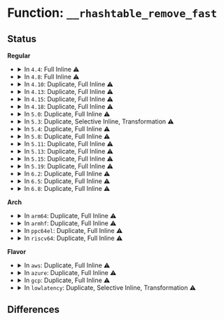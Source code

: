 # Function: <code>__rhashtable_remove_fast</code>

## Status
<b>Regular</b>
<ul>
<li>
<details>
<summary>In <code>4.4</code>: Full Inline ⚠️</summary>

**Collision:** Unique Static

**Inline:** Full

**Transformation:** False

**Instances:**

```
In net/netlink/af_netlink.c (ffffffff8174de2a)
Location: include/linux/rhashtable.h:745
Inline: True
Inline callers:
  - net/netlink/af_netlink.c:netlink_release
```
</details>
</li>
<li>
<details>
<summary>In <code>4.8</code>: Full Inline ⚠️</summary>

**Collision:** Unique Static

**Inline:** Full

**Transformation:** False

**Instances:**

```
In net/netlink/af_netlink.c (ffffffff817b9fdd)
Location: include/linux/rhashtable.h:746
Inline: True
Inline callers:
  - net/netlink/af_netlink.c:netlink_release
```
</details>
</li>
<li>
<details>
<summary>In <code>4.10</code>: Duplicate, Full Inline ⚠️</summary>

**Collision:** Static Duplication

**Inline:** Full

**Transformation:** False

**Instances:**

```
In net/netlink/af_netlink.c (ffffffff817e995d)
Location: include/linux/rhashtable.h:1017
Inline: True
Inline callers:
  - net/netlink/af_netlink.c:netlink_remove
```
```
In net/ipv6/seg6_hmac.c (ffffffff818a50fd)
Location: include/linux/rhashtable.h:1017
Inline: True
Inline callers:
  - net/ipv6/seg6_hmac.c:seg6_hmac_info_del
```
</details>
</li>
<li>
<details>
<summary>In <code>4.13</code>: Duplicate, Full Inline ⚠️</summary>

**Collision:** Static Duplication

**Inline:** Full

**Transformation:** False

**Instances:**

```
In net/netlink/af_netlink.c (ffffffff81809647)
Location: include/linux/rhashtable.h:1083
Inline: True
Inline callers:
  - net/netlink/af_netlink.c:netlink_release
```
```
In net/ipv4/ipmr.c (ffffffff8186b21c)
Location: include/linux/rhashtable.h:1083
Inline: True
Inline callers:
  - net/ipv4/ipmr.c:mroute_clean_tables
```
```
In net/ipv6/seg6_hmac.c (ffffffff818cbb5f)
Location: include/linux/rhashtable.h:1083
Inline: True
Inline callers:
  - net/ipv6/seg6_hmac.c:seg6_hmac_info_del
```
</details>
</li>
<li>
<details>
<summary>In <code>4.15</code>: Duplicate, Full Inline ⚠️</summary>

**Collision:** Static Duplication

**Inline:** Full

**Transformation:** False

**Instances:**

```
In ipc/util.c (ffffffff813a6f2d)
Location: include/linux/rhashtable.h:1085
Inline: True
```
```
In net/sched/act_api.c (ffffffff818828b1)
Location: include/linux/rhashtable.h:1085
Inline: True
```
```
In net/netlink/af_netlink.c (ffffffff81888598)
Location: include/linux/rhashtable.h:1085
Inline: True
Inline callers:
  - net/netlink/af_netlink.c:netlink_release
```
```
In net/ipv4/ipmr.c (ffffffff818eb9ca)
Location: include/linux/rhashtable.h:1085
Inline: True
Inline callers:
  - net/ipv4/ipmr.c:mroute_clean_tables
```
```
In net/ipv6/seg6_hmac.c (ffffffff819508ff)
Location: include/linux/rhashtable.h:1085
Inline: True
Inline callers:
  - net/ipv6/seg6_hmac.c:seg6_hmac_info_del
```
</details>
</li>
<li>
<details>
<summary>In <code>4.18</code>: Duplicate, Full Inline ⚠️</summary>

**Collision:** Static Duplication

**Inline:** Full

**Transformation:** False

**Instances:**

```
In ipc/util.c (ffffffff813d6772)
Location: include/linux/rhashtable.h:1096
Inline: True
Inline callers:
  - ipc/util.c:ipc_set_key_private
  - ipc/util.c:ipc_rmid
```
```
In net/core/xdp.c (ffffffff818bad35)
Location: include/linux/rhashtable.h:1096
Inline: True
Inline callers:
  - net/core/xdp.c:xdp_rxq_info_unreg
```
```
In net/sched/act_api.c (ffffffff818d620b)
Location: include/linux/rhashtable.h:1096
Inline: True
```
```
In net/netlink/af_netlink.c (ffffffff818dbfba)
Location: include/linux/rhashtable.h:1096
Inline: True
Inline callers:
  - net/netlink/af_netlink.c:netlink_release
```
```
In net/ipv4/inet_fragment.c (ffffffff81939122)
Location: include/linux/rhashtable.h:1096
Inline: True
Inline callers:
  - net/ipv4/inet_fragment.c:inet_frag_kill
```
```
In net/ipv4/ipmr.c (ffffffff81942198)
Location: include/linux/rhashtable.h:1096
Inline: True
Inline callers:
  - net/ipv4/ipmr.c:mroute_clean_tables
```
```
In net/ipv6/ip6mr.c (ffffffff8199e8eb)
Location: include/linux/rhashtable.h:1096
Inline: True
Inline callers:
  - net/ipv6/ip6mr.c:mroute_clean_tables
```
```
In net/ipv6/seg6_hmac.c (ffffffff819a9e02)
Location: include/linux/rhashtable.h:1096
Inline: True
Inline callers:
  - net/ipv6/seg6_hmac.c:seg6_hmac_info_del
```
</details>
</li>
<li>
<details>
<summary>In <code>5.0</code>: Duplicate, Full Inline ⚠️</summary>

**Collision:** Static Duplication

**Inline:** Full

**Transformation:** False

**Instances:**

```
In kernel/bpf/offload.c (ffffffff811df403)
Location: include/linux/rhashtable.h:964
Inline: True
Inline callers:
  - kernel/bpf/offload.c:bpf_offload_dev_netdev_unregister
```
```
In ipc/util.c (ffffffff813f0e02)
Location: include/linux/rhashtable.h:964
Inline: True
Inline callers:
  - ipc/util.c:ipc_set_key_private
  - ipc/util.c:ipc_rmid
```
```
In net/core/xdp.c (ffffffff818e1dd2)
Location: include/linux/rhashtable.h:964
Inline: True
Inline callers:
  - net/core/xdp.c:xdp_rxq_info_unreg_mem_model
```
```
In net/sched/cls_api.c (ffffffff81901535)
Location: include/linux/rhashtable.h:964
Inline: True
```
```
In net/netlink/af_netlink.c (ffffffff8190898a)
Location: include/linux/rhashtable.h:964
Inline: True
Inline callers:
  - net/netlink/af_netlink.c:netlink_release
```
```
In net/ipv4/inet_fragment.c (ffffffff81968cf2)
Location: include/linux/rhashtable.h:964
Inline: True
Inline callers:
  - net/ipv4/inet_fragment.c:inet_frag_kill
```
```
In net/ipv4/ipmr.c (ffffffff81971f98)
Location: include/linux/rhashtable.h:964
Inline: True
Inline callers:
  - net/ipv4/ipmr.c:mroute_clean_tables
```
```
In net/xfrm/xfrm_policy.c (ffffffff8197fbde)
Location: include/linux/rhashtable.h:964
Inline: True
Inline callers:
  - net/xfrm/xfrm_policy.c:__xfrm_policy_inexact_prune_bin
```
```
In net/ipv6/ip6mr.c (ffffffff819d528d)
Location: include/linux/rhashtable.h:964
Inline: True
Inline callers:
  - net/ipv6/ip6mr.c:mroute_clean_tables
```
```
In net/ipv6/seg6_hmac.c (ffffffff819e092d)
Location: include/linux/rhashtable.h:964
Inline: True
Inline callers:
  - net/ipv6/seg6_hmac.c:seg6_hmac_info_del
```
</details>
</li>
<li>
<details>
<summary>In <code>5.3</code>: Duplicate, Selective Inline, Transformation ⚠️</summary>

**Collision:** Static Duplication

**Inline:** Selective

**Transformation:** True

**Instances:**

```
In kernel/bpf/offload.c (ffffffff811f4de0)
Location: include/linux/rhashtable.h:1074
Inline: True
Inline callers:
  - kernel/bpf/offload.c:bpf_offload_dev_netdev_unregister
```
```
In ipc/util.c (ffffffff8141cb68)
Location: include/linux/rhashtable.h:1074
Inline: True
```
```
In net/core/xdp.c (ffffffff81930730)
Location: include/linux/rhashtable.h:1074
Inline: True
Direct callers:
  - net/core/xdp.c:__mem_id_disconnect
```
```
In net/sched/cls_api.c (ffffffff819625c5)
Location: include/linux/rhashtable.h:1074
Inline: True
```
```
In net/netlink/af_netlink.c (ffffffff81969c54)
Location: include/linux/rhashtable.h:1074
Inline: True
Inline callers:
  - net/netlink/af_netlink.c:netlink_remove
```
```
In net/ipv4/inet_fragment.c (ffffffff819cf78f)
Location: include/linux/rhashtable.h:1074
Inline: True
Inline callers:
  - net/ipv4/inet_fragment.c:inet_frag_kill
```
```
In net/ipv4/ipmr.c (ffffffff819db8d3)
Location: include/linux/rhashtable.h:1074
Inline: True
Inline callers:
  - net/ipv4/ipmr.c:mroute_clean_tables
```
```
In net/xfrm/xfrm_policy.c (ffffffff819e98a5)
Location: include/linux/rhashtable.h:1074
Inline: True
Inline callers:
  - net/xfrm/xfrm_policy.c:__xfrm_policy_inexact_prune_bin
```
```
In net/ipv6/ip6mr.c (ffffffff81a440ae)
Location: include/linux/rhashtable.h:1074
Inline: True
Inline callers:
  - net/ipv6/ip6mr.c:mroute_clean_tables
  - net/ipv6/ip6mr.c:ip6mr_mfc_delete
```
```
In net/ipv6/seg6_hmac.c (ffffffff81a4f57a)
Location: include/linux/rhashtable.h:1074
Inline: True
Inline callers:
  - net/ipv6/seg6_hmac.c:seg6_hmac_info_del
```
**Symbols:**

```
ffffffff81930730-ffffffff819308f6: __rhashtable_remove_fast.constprop.0 (STB_LOCAL)
```
</details>
</li>
<li>
<details>
<summary>In <code>5.4</code>: Duplicate, Full Inline ⚠️</summary>

**Collision:** Static Duplication

**Inline:** Full

**Transformation:** False

**Instances:**

```
In kernel/bpf/offload.c (ffffffff81201df0)
Location: include/linux/rhashtable.h:1074
Inline: True
Inline callers:
  - kernel/bpf/offload.c:bpf_offload_dev_netdev_unregister
```
```
In ipc/util.c (ffffffff814369b8)
Location: include/linux/rhashtable.h:1074
Inline: True
```
```
In net/core/xdp.c (ffffffff81962c55)
Location: include/linux/rhashtable.h:1074
Inline: True
Inline callers:
  - net/core/xdp.c:mem_id_disconnect
  - net/core/xdp.c:mem_xa_remove
```
```
In net/core/flow_offload.c (ffffffff81963af5)
Location: include/linux/rhashtable.h:1074
Inline: True
```
```
In net/netlink/af_netlink.c (ffffffff819a06c4)
Location: include/linux/rhashtable.h:1074
Inline: True
Inline callers:
  - net/netlink/af_netlink.c:netlink_remove
```
```
In net/ipv4/inet_fragment.c (ffffffff81a0631f)
Location: include/linux/rhashtable.h:1074
Inline: True
Inline callers:
  - net/ipv4/inet_fragment.c:inet_frag_kill
```
```
In net/ipv4/ipmr.c (ffffffff81a12803)
Location: include/linux/rhashtable.h:1074
Inline: True
Inline callers:
  - net/ipv4/ipmr.c:mroute_clean_tables
```
```
In net/xfrm/xfrm_policy.c (ffffffff81a2087f)
Location: include/linux/rhashtable.h:1074
Inline: True
```
```
In net/ipv6/ip6mr.c (ffffffff81a7ac9e)
Location: include/linux/rhashtable.h:1074
Inline: True
Inline callers:
  - net/ipv6/ip6mr.c:mroute_clean_tables
  - net/ipv6/ip6mr.c:ip6mr_mfc_delete
```
```
In net/ipv6/seg6_hmac.c (ffffffff81a8620a)
Location: include/linux/rhashtable.h:1074
Inline: True
Inline callers:
  - net/ipv6/seg6_hmac.c:seg6_hmac_info_del
```
</details>
</li>
<li>
<details>
<summary>In <code>5.8</code>: Duplicate, Full Inline ⚠️</summary>

**Collision:** Static Duplication

**Inline:** Full

**Transformation:** False

**Instances:**

```
In kernel/bpf/offload.c (ffffffff8122952e)
Location: include/linux/rhashtable.h:1067
Inline: True
Inline callers:
  - kernel/bpf/offload.c:bpf_offload_dev_netdev_unregister
```
```
In ipc/util.c (ffffffff81486b31)
Location: include/linux/rhashtable.h:1067
Inline: True
```
```
In net/core/xdp.c (ffffffff81a36211)
Location: include/linux/rhashtable.h:1067
Inline: True
Inline callers:
  - net/core/xdp.c:mem_xa_remove
```
```
In net/netlink/af_netlink.c (ffffffff81a79f4f)
Location: include/linux/rhashtable.h:1067
Inline: True
Inline callers:
  - net/netlink/af_netlink.c:netlink_remove
```
```
In net/ipv4/inet_fragment.c (ffffffff81af6157)
Location: include/linux/rhashtable.h:1067
Inline: True
Inline callers:
  - net/ipv4/inet_fragment.c:inet_frag_kill
```
```
In net/ipv4/ipmr.c (ffffffff81b03e1c)
Location: include/linux/rhashtable.h:1067
Inline: True
Inline callers:
  - net/ipv4/ipmr.c:mroute_clean_tables
  - net/ipv4/ipmr.c:ipmr_mfc_delete
```
```
In net/xfrm/xfrm_policy.c (ffffffff81b132a6)
Location: include/linux/rhashtable.h:1067
Inline: True
Inline callers:
  - net/xfrm/xfrm_policy.c:__xfrm_policy_inexact_prune_bin
```
```
In net/ipv6/ip6mr.c (ffffffff81b754f3)
Location: include/linux/rhashtable.h:1067
Inline: True
Inline callers:
  - net/ipv6/ip6mr.c:mroute_clean_tables
  - net/ipv6/ip6mr.c:ip6mr_mfc_delete
```
```
In net/ipv6/seg6_hmac.c (ffffffff81b81723)
Location: include/linux/rhashtable.h:1067
Inline: True
Inline callers:
  - net/ipv6/seg6_hmac.c:seg6_hmac_info_del
```
</details>
</li>
<li>
<details>
<summary>In <code>5.11</code>: Duplicate, Full Inline ⚠️</summary>

**Collision:** Static Duplication

**Inline:** Full

**Transformation:** False

**Instances:**

```
In kernel/bpf/offload.c (ffffffff81231088)
Location: include/linux/rhashtable.h:1067
Inline: True
Inline callers:
  - kernel/bpf/offload.c:bpf_offload_dev_netdev_unregister
```
```
In ipc/util.c (ffffffff814a41e1)
Location: include/linux/rhashtable.h:1067
Inline: True
```
```
In net/core/xdp.c (ffffffff81a385e2)
Location: include/linux/rhashtable.h:1067
Inline: True
Inline callers:
  - net/core/xdp.c:mem_xa_remove
```
```
In net/netlink/af_netlink.c (ffffffff81a82db0)
Location: include/linux/rhashtable.h:1067
Inline: True
Inline callers:
  - net/netlink/af_netlink.c:netlink_remove
```
```
In net/ipv4/inet_fragment.c (ffffffff81b02fcc)
Location: include/linux/rhashtable.h:1067
Inline: True
Inline callers:
  - net/ipv4/inet_fragment.c:inet_frag_kill
```
```
In net/ipv4/ipmr.c (ffffffff81b11f8c)
Location: include/linux/rhashtable.h:1067
Inline: True
Inline callers:
  - net/ipv4/ipmr.c:mroute_clean_tables
  - net/ipv4/ipmr.c:ipmr_mfc_delete
```
```
In net/xfrm/xfrm_policy.c (ffffffff81b216ba)
Location: include/linux/rhashtable.h:1067
Inline: True
Inline callers:
  - net/xfrm/xfrm_policy.c:__xfrm_policy_inexact_prune_bin
```
```
In net/ipv6/ip6mr.c (ffffffff81b84263)
Location: include/linux/rhashtable.h:1067
Inline: True
Inline callers:
  - net/ipv6/ip6mr.c:mroute_clean_tables
  - net/ipv6/ip6mr.c:ip6mr_mfc_delete
```
```
In net/ipv6/seg6_hmac.c (ffffffff81b90f2f)
Location: include/linux/rhashtable.h:1067
Inline: True
Inline callers:
  - net/ipv6/seg6_hmac.c:seg6_hmac_info_del
```
</details>
</li>
<li>
<details>
<summary>In <code>5.13</code>: Duplicate, Full Inline ⚠️</summary>

**Collision:** Static Duplication

**Inline:** Full

**Transformation:** False

**Instances:**

```
In kernel/bpf/offload.c (ffffffff81235218)
Location: include/linux/rhashtable.h:1067
Inline: True
Inline callers:
  - kernel/bpf/offload.c:bpf_offload_dev_netdev_unregister
```
```
In ipc/util.c (ffffffff814aa101)
Location: include/linux/rhashtable.h:1067
Inline: True
```
```
In net/core/xdp.c (ffffffff81a1f412)
Location: include/linux/rhashtable.h:1067
Inline: True
Inline callers:
  - net/core/xdp.c:mem_xa_remove
```
```
In net/netlink/af_netlink.c (ffffffff81a6be80)
Location: include/linux/rhashtable.h:1067
Inline: True
Inline callers:
  - net/netlink/af_netlink.c:netlink_remove
```
```
In net/ipv4/inet_fragment.c (ffffffff81aee8bc)
Location: include/linux/rhashtable.h:1067
Inline: True
Inline callers:
  - net/ipv4/inet_fragment.c:inet_frag_kill
```
```
In net/ipv4/ipmr.c (ffffffff81aff6ce)
Location: include/linux/rhashtable.h:1067
Inline: True
Inline callers:
  - net/ipv4/ipmr.c:mroute_clean_tables
  - net/ipv4/ipmr.c:ipmr_mfc_delete
```
```
In net/xfrm/xfrm_policy.c (ffffffff81b0f2da)
Location: include/linux/rhashtable.h:1067
Inline: True
Inline callers:
  - net/xfrm/xfrm_policy.c:__xfrm_policy_inexact_prune_bin
```
```
In net/ipv6/ip6mr.c (ffffffff81b72ef5)
Location: include/linux/rhashtable.h:1067
Inline: True
Inline callers:
  - net/ipv6/ip6mr.c:mroute_clean_tables
  - net/ipv6/ip6mr.c:ip6mr_mfc_delete
```
```
In net/ipv6/seg6_hmac.c (ffffffff81b8012b)
Location: include/linux/rhashtable.h:1067
Inline: True
Inline callers:
  - net/ipv6/seg6_hmac.c:seg6_hmac_info_del
```
</details>
</li>
<li>
<details>
<summary>In <code>5.15</code>: Duplicate, Full Inline ⚠️</summary>

**Collision:** Static Duplication

**Inline:** Full

**Transformation:** False

**Instances:**

```
In kernel/bpf/offload.c (ffffffff8126f35a)
Location: include/linux/rhashtable.h:1067
Inline: True
Inline callers:
  - kernel/bpf/offload.c:bpf_offload_dev_netdev_unregister
```
```
In ipc/util.c (ffffffff815025c2)
Location: include/linux/rhashtable.h:1067
Inline: True
```
```
In net/core/xdp.c (ffffffff81ad36b2)
Location: include/linux/rhashtable.h:1067
Inline: True
Inline callers:
  - net/core/xdp.c:mem_xa_remove
```
```
In net/netlink/af_netlink.c (ffffffff81b254ed)
Location: include/linux/rhashtable.h:1067
Inline: True
Inline callers:
  - net/netlink/af_netlink.c:netlink_release
```
```
In net/ipv4/inet_fragment.c (ffffffff81baec8e)
Location: include/linux/rhashtable.h:1067
Inline: True
Inline callers:
  - net/ipv4/inet_fragment.c:inet_frag_kill
```
```
In net/ipv4/ipmr.c (ffffffff81bc1465)
Location: include/linux/rhashtable.h:1067
Inline: True
Inline callers:
  - net/ipv4/ipmr.c:mroute_clean_tables
  - net/ipv4/ipmr.c:ipmr_mfc_delete
```
```
In net/xfrm/xfrm_policy.c (ffffffff81bd26ea)
Location: include/linux/rhashtable.h:1067
Inline: True
Inline callers:
  - net/xfrm/xfrm_policy.c:__xfrm_policy_inexact_prune_bin
```
```
In net/ipv6/ioam6.c (ffffffff81c39ef2)
Location: include/linux/rhashtable.h:1067
Inline: True
Inline callers:
  - net/ipv6/ioam6.c:ioam6_genl_delsc
  - net/ipv6/ioam6.c:ioam6_genl_delns
```
```
In net/ipv6/ip6mr.c (ffffffff81c3d43e)
Location: include/linux/rhashtable.h:1067
Inline: True
Inline callers:
  - net/ipv6/ip6mr.c:mroute_clean_tables
  - net/ipv6/ip6mr.c:ip6mr_mfc_delete
```
```
In net/ipv6/seg6_hmac.c (ffffffff81c4b9db)
Location: include/linux/rhashtable.h:1067
Inline: True
Inline callers:
  - net/ipv6/seg6_hmac.c:seg6_hmac_info_del
```
</details>
</li>
<li>
<details>
<summary>In <code>5.19</code>: Duplicate, Full Inline ⚠️</summary>

**Collision:** Static Duplication

**Inline:** Full

**Transformation:** False

**Instances:**

```
In kernel/bpf/offload.c (ffffffff812be650)
Location: include/linux/rhashtable.h:1067
Inline: True
Inline callers:
  - kernel/bpf/offload.c:bpf_offload_dev_netdev_unregister
```
```
In ipc/util.c (ffffffff81593e15)
Location: include/linux/rhashtable.h:1067
Inline: True
```
```
In net/core/xdp.c (ffffffff81c50fb6)
Location: include/linux/rhashtable.h:1067
Inline: True
Inline callers:
  - net/core/xdp.c:mem_allocator_disconnect
```
```
In net/netlink/af_netlink.c (ffffffff81cae006)
Location: include/linux/rhashtable.h:1067
Inline: True
Inline callers:
  - net/netlink/af_netlink.c:netlink_release
```
```
In net/ipv4/inet_fragment.c (ffffffff81d41fb2)
Location: include/linux/rhashtable.h:1067
Inline: True
Inline callers:
  - net/ipv4/inet_fragment.c:inet_frag_kill
```
```
In net/ipv4/ipmr.c (ffffffff81d569ae)
Location: include/linux/rhashtable.h:1067
Inline: True
Inline callers:
  - net/ipv4/ipmr.c:mroute_clean_tables
  - net/ipv4/ipmr.c:ipmr_mfc_delete
```
```
In net/xfrm/xfrm_policy.c (ffffffff81d683d8)
Location: include/linux/rhashtable.h:1067
Inline: True
Inline callers:
  - net/xfrm/xfrm_policy.c:__xfrm_policy_inexact_prune_bin
```
```
In net/ipv6/ioam6.c (ffffffff81dd7bab)
Location: include/linux/rhashtable.h:1067
Inline: True
Inline callers:
  - net/ipv6/ioam6.c:ioam6_genl_delsc
  - net/ipv6/ioam6.c:ioam6_genl_delns
```
```
In net/ipv6/ip6mr.c (ffffffff81ddbdd7)
Location: include/linux/rhashtable.h:1067
Inline: True
Inline callers:
  - net/ipv6/ip6mr.c:mroute_clean_tables
  - net/ipv6/ip6mr.c:ip6mr_mfc_delete
```
```
In net/ipv6/seg6_hmac.c (ffffffff81deb383)
Location: include/linux/rhashtable.h:1067
Inline: True
Inline callers:
  - net/ipv6/seg6_hmac.c:seg6_hmac_info_del
```
</details>
</li>
<li>
<details>
<summary>In <code>6.2</code>: Duplicate, Full Inline ⚠️</summary>

**Collision:** Static Duplication

**Inline:** Full

**Transformation:** False

**Instances:**

```
In kernel/bpf/offload.c (ffffffff81321918)
Location: include/linux/rhashtable.h:1077
Inline: True
Inline callers:
  - kernel/bpf/offload.c:bpf_offload_dev_netdev_unregister
```
```
In kernel/events/hw_breakpoint.c (ffffffff8134dbb8)
Location: include/linux/rhashtable.h:1077
Inline: True
```
```
In ipc/util.c (ffffffff8163c765)
Location: include/linux/rhashtable.h:1077
Inline: True
```
```
In net/core/xdp.c (ffffffff81e06656)
Location: include/linux/rhashtable.h:1077
Inline: True
Inline callers:
  - net/core/xdp.c:mem_allocator_disconnect
```
```
In net/netlink/af_netlink.c (ffffffff81e6b5d6)
Location: include/linux/rhashtable.h:1077
Inline: True
Inline callers:
  - net/netlink/af_netlink.c:netlink_release
```
```
In net/ipv4/inet_fragment.c (ffffffff81f0ade2)
Location: include/linux/rhashtable.h:1077
Inline: True
Inline callers:
  - net/ipv4/inet_fragment.c:inet_frag_kill
```
```
In net/ipv4/ipmr.c (ffffffff81f2127e)
Location: include/linux/rhashtable.h:1077
Inline: True
Inline callers:
  - net/ipv4/ipmr.c:mroute_clean_tables
  - net/ipv4/ipmr.c:ipmr_mfc_delete
```
```
In net/xfrm/xfrm_policy.c (ffffffff81f33468)
Location: include/linux/rhashtable.h:1077
Inline: True
Inline callers:
  - net/xfrm/xfrm_policy.c:__xfrm_policy_inexact_prune_bin
```
```
In net/ipv6/ioam6.c (ffffffff81fa958b)
Location: include/linux/rhashtable.h:1077
Inline: True
Inline callers:
  - net/ipv6/ioam6.c:ioam6_genl_delsc
  - net/ipv6/ioam6.c:ioam6_genl_delns
```
```
In net/ipv6/ip6mr.c (ffffffff81faefe7)
Location: include/linux/rhashtable.h:1077
Inline: True
Inline callers:
  - net/ipv6/ip6mr.c:mroute_clean_tables
  - net/ipv6/ip6mr.c:ip6mr_mfc_delete
```
```
In net/ipv6/seg6_hmac.c (ffffffff81fbef73)
Location: include/linux/rhashtable.h:1077
Inline: True
Inline callers:
  - net/ipv6/seg6_hmac.c:seg6_hmac_info_del
```
</details>
</li>
<li>
<details>
<summary>In <code>6.5</code>: Duplicate, Full Inline ⚠️</summary>

**Collision:** Static Duplication

**Inline:** Full

**Transformation:** False

**Instances:**

```
In kernel/bpf/offload.c (ffffffff81351a9a)
Location: include/linux/rhashtable.h:1077
Inline: True
Inline callers:
  - kernel/bpf/offload.c:__bpf_offload_dev_netdev_unregister
```
```
In kernel/events/hw_breakpoint.c (ffffffff8137ebd7)
Location: include/linux/rhashtable.h:1077
Inline: True
```
```
In ipc/util.c (ffffffff81674ec5)
Location: include/linux/rhashtable.h:1077
Inline: True
```
```
In net/core/xdp.c (ffffffff81e78ed6)
Location: include/linux/rhashtable.h:1077
Inline: True
Inline callers:
  - net/core/xdp.c:mem_allocator_disconnect
```
```
In net/netlink/af_netlink.c (ffffffff81ec7616)
Location: include/linux/rhashtable.h:1077
Inline: True
Inline callers:
  - net/netlink/af_netlink.c:netlink_release
```
```
In net/ipv4/inet_fragment.c (ffffffff81f6a922)
Location: include/linux/rhashtable.h:1077
Inline: True
Inline callers:
  - net/ipv4/inet_fragment.c:inet_frag_kill
```
```
In net/ipv4/ipmr.c (ffffffff81f8051d)
Location: include/linux/rhashtable.h:1077
Inline: True
Inline callers:
  - net/ipv4/ipmr.c:mroute_clean_tables
  - net/ipv4/ipmr.c:ipmr_mfc_delete
```
```
In net/xfrm/xfrm_policy.c (ffffffff81f927e8)
Location: include/linux/rhashtable.h:1077
Inline: True
Inline callers:
  - net/xfrm/xfrm_policy.c:__xfrm_policy_inexact_prune_bin
```
```
In net/ipv6/ioam6.c (ffffffff82009f0b)
Location: include/linux/rhashtable.h:1077
Inline: True
Inline callers:
  - net/ipv6/ioam6.c:ioam6_genl_delsc
  - net/ipv6/ioam6.c:ioam6_genl_delns
```
```
In net/ipv6/ip6mr.c (ffffffff8200edb8)
Location: include/linux/rhashtable.h:1077
Inline: True
Inline callers:
  - net/ipv6/ip6mr.c:mroute_clean_tables
  - net/ipv6/ip6mr.c:ip6mr_mfc_delete
```
```
In net/ipv6/seg6_hmac.c (ffffffff8201fbc5)
Location: include/linux/rhashtable.h:1077
Inline: True
Inline callers:
  - net/ipv6/seg6_hmac.c:seg6_hmac_info_del
```
```
In net/handshake/request.c (ffffffff82092e4c)
Location: include/linux/rhashtable.h:1077
Inline: True
Inline callers:
  - net/handshake/request.c:handshake_req_destroy
```
</details>
</li>
<li>
<details>
<summary>In <code>6.8</code>: Duplicate, Full Inline ⚠️</summary>

**Collision:** Static Duplication

**Inline:** Full

**Transformation:** False

**Instances:**

```
In kernel/bpf/offload.c (ffffffff81378f7a)
Location: include/linux/rhashtable.h:1077
Inline: True
Inline callers:
  - kernel/bpf/offload.c:__bpf_offload_dev_netdev_unregister
```
```
In kernel/events/hw_breakpoint.c (ffffffff813a7e37)
Location: include/linux/rhashtable.h:1077
Inline: True
```
```
In ipc/util.c (ffffffff816b1285)
Location: include/linux/rhashtable.h:1077
Inline: True
```
```
In net/core/xdp.c (ffffffff81f38da6)
Location: include/linux/rhashtable.h:1077
Inline: True
Inline callers:
  - net/core/xdp.c:mem_allocator_disconnect
```
```
In net/netlink/af_netlink.c (ffffffff81f8a956)
Location: include/linux/rhashtable.h:1077
Inline: True
Inline callers:
  - net/netlink/af_netlink.c:netlink_release
```
```
In net/ipv4/inet_fragment.c (ffffffff82030fd2)
Location: include/linux/rhashtable.h:1077
Inline: True
Inline callers:
  - net/ipv4/inet_fragment.c:inet_frag_kill
```
```
In net/ipv4/ipmr.c (ffffffff82046b9d)
Location: include/linux/rhashtable.h:1077
Inline: True
Inline callers:
  - net/ipv4/ipmr.c:mroute_clean_tables
  - net/ipv4/ipmr.c:ipmr_mfc_delete
```
```
In net/xfrm/xfrm_policy.c (ffffffff82060558)
Location: include/linux/rhashtable.h:1077
Inline: True
Inline callers:
  - net/xfrm/xfrm_policy.c:__xfrm_policy_inexact_prune_bin
```
```
In net/ipv6/ioam6.c (ffffffff820d8eab)
Location: include/linux/rhashtable.h:1077
Inline: True
Inline callers:
  - net/ipv6/ioam6.c:ioam6_genl_delsc
  - net/ipv6/ioam6.c:ioam6_genl_delns
```
```
In net/ipv6/ip6mr.c (ffffffff820ddd48)
Location: include/linux/rhashtable.h:1077
Inline: True
Inline callers:
  - net/ipv6/ip6mr.c:mroute_clean_tables
  - net/ipv6/ip6mr.c:ip6mr_mfc_delete
```
```
In net/ipv6/seg6_hmac.c (ffffffff820eecf5)
Location: include/linux/rhashtable.h:1077
Inline: True
Inline callers:
  - net/ipv6/seg6_hmac.c:seg6_hmac_info_del
```
```
In net/handshake/request.c (ffffffff821696fc)
Location: include/linux/rhashtable.h:1077
Inline: True
Inline callers:
  - net/handshake/request.c:handshake_req_destroy
```
</details>
</li>
</ul>
<b>Arch</b>
<ul>
<li>
<details>
<summary>In <code>arm64</code>: Duplicate, Full Inline ⚠️</summary>

**Collision:** Static Duplication

**Inline:** Full

**Transformation:** False

**Instances:**

```
In kernel/bpf/offload.c (ffff80001028a144)
Location: include/linux/rhashtable.h:1074
Inline: True
Inline callers:
  - kernel/bpf/offload.c:bpf_offload_dev_netdev_unregister
```
```
In ipc/util.c (ffff80001051cc9c)
Location: include/linux/rhashtable.h:1074
Inline: True
```
```
In net/core/xdp.c (ffff800010c0674c)
Location: include/linux/rhashtable.h:1074
Inline: True
Inline callers:
  - net/core/xdp.c:mem_id_disconnect
  - net/core/xdp.c:mem_xa_remove
```
```
In net/core/flow_offload.c (ffff800010c080b4)
Location: include/linux/rhashtable.h:1074
Inline: True
```
```
In net/netlink/af_netlink.c (ffff800010c4ed78)
Location: include/linux/rhashtable.h:1074
Inline: True
Inline callers:
  - net/netlink/af_netlink.c:netlink_remove
```
```
In net/ipv4/inet_fragment.c (ffff800010cbf104)
Location: include/linux/rhashtable.h:1074
Inline: True
Inline callers:
  - net/ipv4/inet_fragment.c:inet_frag_kill
```
```
In net/ipv4/ipmr.c (ffff800010ccbe84)
Location: include/linux/rhashtable.h:1074
Inline: True
Inline callers:
  - net/ipv4/ipmr.c:mroute_clean_tables
```
```
In net/xfrm/xfrm_policy.c (ffff800010cdcd0c)
Location: include/linux/rhashtable.h:1074
Inline: True
Inline callers:
  - net/xfrm/xfrm_policy.c:__xfrm_policy_inexact_prune_bin
```
```
In net/ipv6/ip6mr.c (ffff800010d44a34)
Location: include/linux/rhashtable.h:1074
Inline: True
Inline callers:
  - net/ipv6/ip6mr.c:mroute_clean_tables
  - net/ipv6/ip6mr.c:ip6mr_mfc_delete
```
```
In net/ipv6/seg6_hmac.c (ffff800010d51dcc)
Location: include/linux/rhashtable.h:1074
Inline: True
Inline callers:
  - net/ipv6/seg6_hmac.c:seg6_hmac_info_del
```
</details>
</li>
<li>
<details>
<summary>In <code>armhf</code>: Duplicate, Full Inline ⚠️</summary>

**Collision:** Static Duplication

**Inline:** Full

**Transformation:** False

**Instances:**

```
In kernel/bpf/offload.c (c04b97f4)
Location: include/linux/rhashtable.h:1074
Inline: True
Inline callers:
  - kernel/bpf/offload.c:bpf_offload_dev_netdev_unregister
```
```
In ipc/util.c (c06d92c0)
Location: include/linux/rhashtable.h:1074
Inline: True
```
```
In net/core/xdp.c (c0d1f8a4)
Location: include/linux/rhashtable.h:1074
Inline: True
Inline callers:
  - net/core/xdp.c:mem_id_disconnect
  - net/core/xdp.c:mem_xa_remove
```
```
In net/core/flow_offload.c (c0d20f50)
Location: include/linux/rhashtable.h:1074
Inline: True
```
```
In net/netlink/af_netlink.c (c0d5ee44)
Location: include/linux/rhashtable.h:1074
Inline: True
Inline callers:
  - net/netlink/af_netlink.c:netlink_remove
```
```
In net/ipv4/inet_fragment.c (c0dca9d0)
Location: include/linux/rhashtable.h:1074
Inline: True
Inline callers:
  - net/ipv4/inet_fragment.c:inet_frag_kill
```
```
In net/ipv4/ipmr.c (c0dd7cc8)
Location: include/linux/rhashtable.h:1074
Inline: True
Inline callers:
  - net/ipv4/ipmr.c:mroute_clean_tables
  - net/ipv4/ipmr.c:ipmr_mfc_delete
```
```
In net/xfrm/xfrm_policy.c (c0de6c44)
Location: include/linux/rhashtable.h:1074
Inline: True
```
```
In net/ipv6/ip6mr.c (c0e46f88)
Location: include/linux/rhashtable.h:1074
Inline: True
Inline callers:
  - net/ipv6/ip6mr.c:mroute_clean_tables
  - net/ipv6/ip6mr.c:ip6mr_mfc_delete
```
```
In net/ipv6/seg6_hmac.c (c0e52e90)
Location: include/linux/rhashtable.h:1074
Inline: True
Inline callers:
  - net/ipv6/seg6_hmac.c:seg6_hmac_info_del
```
</details>
</li>
<li>
<details>
<summary>In <code>ppc64el</code>: Duplicate, Full Inline ⚠️</summary>

**Collision:** Static Duplication

**Inline:** Full

**Transformation:** False

**Instances:**

```
In kernel/bpf/offload.c (c0000000003354f4)
Location: include/linux/rhashtable.h:1074
Inline: True
Inline callers:
  - kernel/bpf/offload.c:bpf_offload_dev_netdev_unregister
```
```
In ipc/util.c (c000000000665df0)
Location: include/linux/rhashtable.h:1074
Inline: True
```
```
In net/core/xdp.c (c000000000cf0ca4)
Location: include/linux/rhashtable.h:1074
Inline: True
Inline callers:
  - net/core/xdp.c:mem_id_disconnect
  - net/core/xdp.c:mem_allocator_disconnect
```
```
In net/core/flow_offload.c (c000000000cf2530)
Location: include/linux/rhashtable.h:1074
Inline: True
```
```
In net/netlink/af_netlink.c (c000000000d4d410)
Location: include/linux/rhashtable.h:1074
Inline: True
Inline callers:
  - net/netlink/af_netlink.c:netlink_remove
```
```
In net/ipv4/inet_fragment.c (c000000000dd9c8c)
Location: include/linux/rhashtable.h:1074
Inline: True
Inline callers:
  - net/ipv4/inet_fragment.c:inet_frag_kill
```
```
In net/ipv4/ipmr.c (c000000000deb370)
Location: include/linux/rhashtable.h:1074
Inline: True
Inline callers:
  - net/ipv4/ipmr.c:mroute_clean_tables
```
```
In net/xfrm/xfrm_policy.c (c000000000dfc654)
Location: include/linux/rhashtable.h:1074
Inline: True
```
```
In net/ipv6/ip6mr.c (c000000000e794f0)
Location: include/linux/rhashtable.h:1074
Inline: True
Inline callers:
  - net/ipv6/ip6mr.c:mroute_clean_tables
  - net/ipv6/ip6mr.c:ip6mr_mfc_delete
```
```
In net/ipv6/seg6_hmac.c (c000000000e8a98c)
Location: include/linux/rhashtable.h:1074
Inline: True
Inline callers:
  - net/ipv6/seg6_hmac.c:seg6_hmac_info_del
```
</details>
</li>
<li>
<details>
<summary>In <code>riscv64</code>: Duplicate, Full Inline ⚠️</summary>

**Collision:** Static Duplication

**Inline:** Full

**Transformation:** False

**Instances:**

```
In kernel/bpf/offload.c (ffffffe0001be29c)
Location: include/linux/rhashtable.h:1074
Inline: True
Inline callers:
  - kernel/bpf/offload.c:bpf_offload_dev_netdev_unregister
```
```
In ipc/util.c (ffffffe0003847aa)
Location: include/linux/rhashtable.h:1074
Inline: True
```
```
In net/core/xdp.c (ffffffe000784cc4)
Location: include/linux/rhashtable.h:1074
Inline: True
Inline callers:
  - net/core/xdp.c:mem_id_disconnect
  - net/core/xdp.c:mem_allocator_disconnect
```
```
In net/core/flow_offload.c (ffffffe00078611a)
Location: include/linux/rhashtable.h:1074
Inline: True
```
```
In net/netlink/af_netlink.c (ffffffe0007bab12)
Location: include/linux/rhashtable.h:1074
Inline: True
Inline callers:
  - net/netlink/af_netlink.c:netlink_remove
```
```
In net/ipv4/inet_fragment.c (ffffffe000814fda)
Location: include/linux/rhashtable.h:1074
Inline: True
Inline callers:
  - net/ipv4/inet_fragment.c:inet_frag_kill
```
```
In net/ipv4/ipmr.c (ffffffe0008207fc)
Location: include/linux/rhashtable.h:1074
Inline: True
Inline callers:
  - net/ipv4/ipmr.c:mroute_clean_tables
```
```
In net/xfrm/xfrm_policy.c (ffffffe00082aa68)
Location: include/linux/rhashtable.h:1074
Inline: True
```
```
In net/ipv6/ip6mr.c (ffffffe00087f3be)
Location: include/linux/rhashtable.h:1074
Inline: True
Inline callers:
  - net/ipv6/ip6mr.c:mroute_clean_tables
  - net/ipv6/ip6mr.c:ip6mr_mfc_delete
```
```
In net/ipv6/seg6_hmac.c (ffffffe00088a4a8)
Location: include/linux/rhashtable.h:1074
Inline: True
Inline callers:
  - net/ipv6/seg6_hmac.c:seg6_hmac_info_del
```
</details>
</li>
</ul>
<b>Flavor</b>
<ul>
<li>
<details>
<summary>In <code>aws</code>: Duplicate, Full Inline ⚠️</summary>

**Collision:** Static Duplication

**Inline:** Full

**Transformation:** False

**Instances:**

```
In kernel/bpf/offload.c (ffffffff811fa410)
Location: include/linux/rhashtable.h:1074
Inline: True
Inline callers:
  - kernel/bpf/offload.c:bpf_offload_dev_netdev_unregister
```
```
In ipc/util.c (ffffffff8142ef98)
Location: include/linux/rhashtable.h:1074
Inline: True
```
```
In net/core/xdp.c (ffffffff81902c25)
Location: include/linux/rhashtable.h:1074
Inline: True
Inline callers:
  - net/core/xdp.c:mem_id_disconnect
  - net/core/xdp.c:mem_xa_remove
```
```
In net/core/flow_offload.c (ffffffff81903ac5)
Location: include/linux/rhashtable.h:1074
Inline: True
```
```
In net/netlink/af_netlink.c (ffffffff81940534)
Location: include/linux/rhashtable.h:1074
Inline: True
Inline callers:
  - net/netlink/af_netlink.c:netlink_remove
```
```
In net/ipv4/inet_fragment.c (ffffffff819a60bf)
Location: include/linux/rhashtable.h:1074
Inline: True
Inline callers:
  - net/ipv4/inet_fragment.c:inet_frag_kill
```
```
In net/ipv4/ipmr.c (ffffffff819b20c3)
Location: include/linux/rhashtable.h:1074
Inline: True
Inline callers:
  - net/ipv4/ipmr.c:mroute_clean_tables
```
```
In net/xfrm/xfrm_policy.c (ffffffff819bff0f)
Location: include/linux/rhashtable.h:1074
Inline: True
```
```
In net/ipv6/ip6mr.c (ffffffff81a1a32e)
Location: include/linux/rhashtable.h:1074
Inline: True
Inline callers:
  - net/ipv6/ip6mr.c:mroute_clean_tables
  - net/ipv6/ip6mr.c:ip6mr_mfc_delete
```
```
In net/ipv6/seg6_hmac.c (ffffffff81a2589a)
Location: include/linux/rhashtable.h:1074
Inline: True
Inline callers:
  - net/ipv6/seg6_hmac.c:seg6_hmac_info_del
```
</details>
</li>
<li>
<details>
<summary>In <code>azure</code>: Duplicate, Full Inline ⚠️</summary>

**Collision:** Static Duplication

**Inline:** Full

**Transformation:** False

**Instances:**

```
In kernel/bpf/offload.c (ffffffff811ed160)
Location: include/linux/rhashtable.h:1074
Inline: True
Inline callers:
  - kernel/bpf/offload.c:bpf_offload_dev_netdev_unregister
```
```
In ipc/util.c (ffffffff8141fa18)
Location: include/linux/rhashtable.h:1074
Inline: True
```
```
In net/core/xdp.c (ffffffff818bca55)
Location: include/linux/rhashtable.h:1074
Inline: True
Inline callers:
  - net/core/xdp.c:mem_id_disconnect
  - net/core/xdp.c:mem_xa_remove
```
```
In net/core/flow_offload.c (ffffffff818bd8f5)
Location: include/linux/rhashtable.h:1074
Inline: True
```
```
In net/netlink/af_netlink.c (ffffffff818fa024)
Location: include/linux/rhashtable.h:1074
Inline: True
Inline callers:
  - net/netlink/af_netlink.c:netlink_remove
```
```
In net/ipv4/inet_fragment.c (ffffffff8195fb7f)
Location: include/linux/rhashtable.h:1074
Inline: True
Inline callers:
  - net/ipv4/inet_fragment.c:inet_frag_kill
```
```
In net/ipv4/ipmr.c (ffffffff8196e6f3)
Location: include/linux/rhashtable.h:1074
Inline: True
Inline callers:
  - net/ipv4/ipmr.c:mroute_clean_tables
```
```
In net/xfrm/xfrm_policy.c (ffffffff8197ccff)
Location: include/linux/rhashtable.h:1074
Inline: True
```
```
In net/ipv6/ip6mr.c (ffffffff819d70ee)
Location: include/linux/rhashtable.h:1074
Inline: True
Inline callers:
  - net/ipv6/ip6mr.c:mroute_clean_tables
  - net/ipv6/ip6mr.c:ip6mr_mfc_delete
```
```
In net/ipv6/seg6_hmac.c (ffffffff819e265a)
Location: include/linux/rhashtable.h:1074
Inline: True
Inline callers:
  - net/ipv6/seg6_hmac.c:seg6_hmac_info_del
```
</details>
</li>
<li>
<details>
<summary>In <code>gcp</code>: Duplicate, Full Inline ⚠️</summary>

**Collision:** Static Duplication

**Inline:** Full

**Transformation:** False

**Instances:**

```
In kernel/bpf/offload.c (ffffffff811f81e0)
Location: include/linux/rhashtable.h:1074
Inline: True
Inline callers:
  - kernel/bpf/offload.c:bpf_offload_dev_netdev_unregister
```
```
In ipc/util.c (ffffffff8142b138)
Location: include/linux/rhashtable.h:1074
Inline: True
```
```
In net/core/xdp.c (ffffffff81953c55)
Location: include/linux/rhashtable.h:1074
Inline: True
Inline callers:
  - net/core/xdp.c:mem_id_disconnect
  - net/core/xdp.c:mem_xa_remove
```
```
In net/core/flow_offload.c (ffffffff81954af5)
Location: include/linux/rhashtable.h:1074
Inline: True
```
```
In net/netlink/af_netlink.c (ffffffff819916c4)
Location: include/linux/rhashtable.h:1074
Inline: True
Inline callers:
  - net/netlink/af_netlink.c:netlink_remove
```
```
In net/ipv4/inet_fragment.c (ffffffff81a1095f)
Location: include/linux/rhashtable.h:1074
Inline: True
Inline callers:
  - net/ipv4/inet_fragment.c:inet_frag_kill
```
```
In net/ipv4/ipmr.c (ffffffff81a1c963)
Location: include/linux/rhashtable.h:1074
Inline: True
Inline callers:
  - net/ipv4/ipmr.c:mroute_clean_tables
```
```
In net/xfrm/xfrm_policy.c (ffffffff81a2a98f)
Location: include/linux/rhashtable.h:1074
Inline: True
```
```
In net/ipv6/ip6mr.c (ffffffff81a84dae)
Location: include/linux/rhashtable.h:1074
Inline: True
Inline callers:
  - net/ipv6/ip6mr.c:mroute_clean_tables
  - net/ipv6/ip6mr.c:ip6mr_mfc_delete
```
```
In net/ipv6/seg6_hmac.c (ffffffff81a9031a)
Location: include/linux/rhashtable.h:1074
Inline: True
Inline callers:
  - net/ipv6/seg6_hmac.c:seg6_hmac_info_del
```
</details>
</li>
<li>
<details>
<summary>In <code>lowlatency</code>: Duplicate, Selective Inline, Transformation ⚠️</summary>

**Collision:** Static Duplication

**Inline:** Selective

**Transformation:** True

**Instances:**

```
In kernel/bpf/offload.c (ffffffff8120653a)
Location: include/linux/rhashtable.h:1074
Inline: True
Inline callers:
  - kernel/bpf/offload.c:bpf_offload_dev_netdev_unregister
```
```
In ipc/util.c (ffffffff81442019)
Location: include/linux/rhashtable.h:1074
Inline: True
```
```
In net/core/xdp.c (ffffffff819753d1)
Location: include/linux/rhashtable.h:1074
Inline: True
Inline callers:
  - net/core/xdp.c:mem_xa_remove
Direct callers:
  - net/core/xdp.c:xdp_rxq_info_unreg_mem_model
```
```
In net/core/flow_offload.c (ffffffff81976795)
Location: include/linux/rhashtable.h:1074
Inline: True
```
```
In net/netlink/af_netlink.c (ffffffff819b4144)
Location: include/linux/rhashtable.h:1074
Inline: True
Inline callers:
  - net/netlink/af_netlink.c:netlink_remove
```
```
In net/ipv4/inet_fragment.c (ffffffff81a1b1cb)
Location: include/linux/rhashtable.h:1074
Inline: True
Inline callers:
  - net/ipv4/inet_fragment.c:inet_frag_kill
```
```
In net/ipv4/ipmr.c (ffffffff81a2791a)
Location: include/linux/rhashtable.h:1074
Inline: True
Inline callers:
  - net/ipv4/ipmr.c:mroute_clean_tables
```
```
In net/xfrm/xfrm_policy.c (ffffffff81a35f2f)
Location: include/linux/rhashtable.h:1074
Inline: True
```
```
In net/ipv6/ip6mr.c (ffffffff81a91725)
Location: include/linux/rhashtable.h:1074
Inline: True
Inline callers:
  - net/ipv6/ip6mr.c:mroute_clean_tables
  - net/ipv6/ip6mr.c:ip6mr_mfc_delete
```
```
In net/ipv6/seg6_hmac.c (ffffffff81a9cf15)
Location: include/linux/rhashtable.h:1074
Inline: True
Inline callers:
  - net/ipv6/seg6_hmac.c:seg6_hmac_info_del
```
**Symbols:**

```
ffffffff81975710-ffffffff81975947: __rhashtable_remove_fast.constprop.0 (STB_LOCAL)
```
</details>
</li>
</ul>

## Differences
